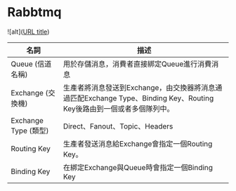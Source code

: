 # Rabbtmq

![alt]([URL title](https://github.com/lzz0826/Rabbtmq/blob/main/jpg/amtj2ghbgh.png))

|  名詞   | 描述  |
|  ----  | ----  |
| Queue (信道名稱)  | 用於存儲消息，消費者直接綁定Queue進行消費消息 |
| Exchange (交換機) | 生產者將消息發送到Exchange，由交換器將消息通過匹配Exchange Type、Binding Key、Routing Key後路由到一個或者多個隊列中。|
| Exchange Type (類型) | Direct、Fanout、Topic、Headers |
| Routing Key  | 生產者發送消息給Exchange會指定一個Routing Key。 |
| Binding Key  | 在綁定Exchange與Queue時會指定一個Binding Key |
